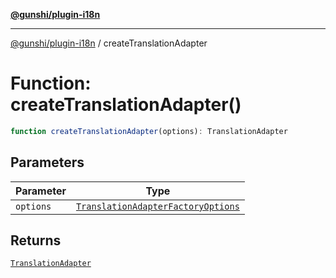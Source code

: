 [**@gunshi/plugin-i18n**](../index.md)

---

[@gunshi/plugin-i18n](../index.md) / createTranslationAdapter

# Function: createTranslationAdapter()

```ts
function createTranslationAdapter(options): TranslationAdapter
```

## Parameters

| Parameter | Type                                                                                    |
| --------- | --------------------------------------------------------------------------------------- |
| `options` | [`TranslationAdapterFactoryOptions`](../interfaces/TranslationAdapterFactoryOptions.md) |

## Returns

[`TranslationAdapter`](../interfaces/TranslationAdapter.md)

